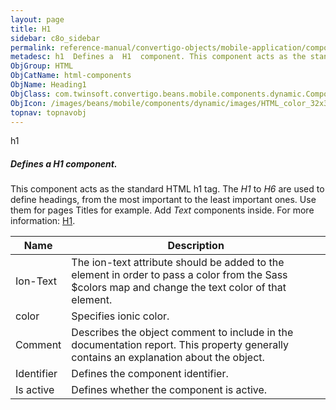 ```yaml
---
layout: page
title: H1
sidebar: c8o_sidebar
permalink: reference-manual/convertigo-objects/mobile-application/components/html-components/h1/
metadesc: h1  Defines a  H1  component. This component acts as the standard HTML h1 tag. The  H1  to  H6  are used to define headings, from the most important t
ObjGroup: HTML
ObjCatName: html-components
ObjName: Heading1
ObjClass: com.twinsoft.convertigo.beans.mobile.components.dynamic.ComponentManager$1
ObjIcon: /images/beans/mobile/components/dynamic/images/HTML_color_32x32.png
topnav: topnavobj
---
```

h1
##### Defines a <i>H1</i> component.
This component acts as the standard HTML h1 tag.
The <i>H1</i> to <i>H6</i> are used to define headings, from the most important to the least important ones.
Use them for pages Titles for example. Add <i>Text</i> components inside.
 For more information: <a href='https://www.w3schools.com/tags/tag_hn.asp' target='_blank'>H1</a>.

Name | Description 
--- | ---
Ion-Text | The ion-text attribute should be added to the element in order to pass a color from the Sass $colors map and change the text color of that element.
color | Specifies ionic color.
Comment | Describes the object comment to include in the documentation report.  This property generally contains an explanation about the object. 
Identifier | Defines the component identifier.  
Is active | Defines whether the component is active. 

